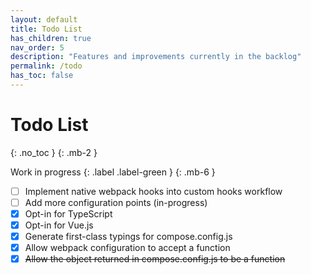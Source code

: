 ```yaml
---
layout: default
title: Todo List
has_children: true
nav_order: 5
description: "Features and improvements currently in the backlog"
permalink: /todo
has_toc: false
---
```


# Todo List
{: .no_toc }
{: .mb-2 }

Work in progress
{: .label .label-green }
{: .mb-6 }

- [ ] Implement native webpack hooks into custom hooks workflow
- [ ] Add more configuration points (in-progress)
- [x] Opt-in for TypeScript
- [x] Opt-in for Vue.js
- [x] Generate first-class typings for compose.config.js
- [x] Allow webpack configuration to accept a function
- [x] ~~Allow the object returned in compose.config.js to be a function~~
